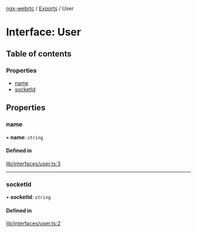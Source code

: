 [ngx-webrtc](https://github.com/lotterfriends/ngx-webrtc/tree/main/libs/ngx-webrtc/docs/README.md) / [Exports](https://github.com/lotterfriends/ngx-webrtc/tree/main/libs/ngx-webrtc/docs/modules.md) / User

# Interface: User

## Table of contents

### Properties

- [name](https://github.com/lotterfriends/ngx-webrtc/tree/main/libs/ngx-webrtc/docs/interfaces/User.md#name)
- [socketId](https://github.com/lotterfriends/ngx-webrtc/tree/main/libs/ngx-webrtc/docs/interfaces/User.md#socketid)

## Properties

### name

• **name**: `string`

#### Defined in

[lib/interfaces/user.ts:3](https://github.com/lotterfriends/video-chat/blob/cd8d92e/libs/ngx-webrtc/src/lib/interfaces/user.ts#L3)

___

### socketId

• **socketId**: `string`

#### Defined in

[lib/interfaces/user.ts:2](https://github.com/lotterfriends/video-chat/blob/cd8d92e/libs/ngx-webrtc/src/lib/interfaces/user.ts#L2)
